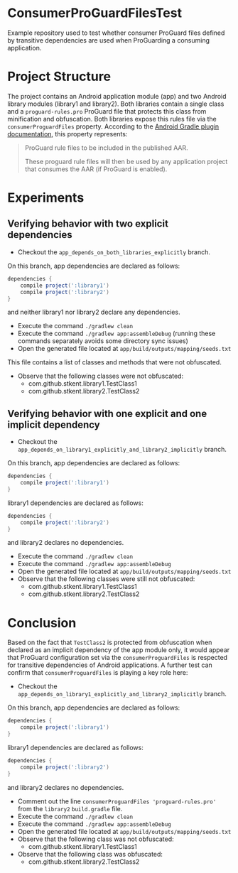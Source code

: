 # ConsumerProGuardFilesTest

Example repository used to test whether consumer ProGuard files defined by transitive dependencies are used when ProGuarding a consuming application.

# Project Structure

The project contains an Android application module (app) and two Android library modules (library1 and library2). Both libraries contain a single class and a `proguard-rules.pro` ProGuard file that protects this class from minification and obfuscation. Both libraries expose this rules file via the `consumerProguardFiles` property. According to the [Android Gradle plugin documentation](http://google.github.io/android-gradle-dsl/current/com.android.build.gradle.internal.dsl.ProductFlavor.html#com.android.build.gradle.internal.dsl.ProductFlavor:consumerProguardFiles), this property represents:

> ProGuard rule files to be included in the published AAR.
> 
> These proguard rule files will then be used by any application project that consumes the AAR (if ProGuard is enabled).

# Experiments

## Verifying behavior with two explicit dependencies

- Checkout the `app_depends_on_both_libraries_explicitly` branch.

On this branch, app dependencies are declared as follows:

```groovy
dependencies {
    compile project(':library1')
    compile project(':library2')
}
```

and neither library1 nor library2 declare any dependencies.

- Execute the command `./gradlew clean`
- Execute the command `./gradlew app:assembleDebug` (running these commands separately avoids some directory sync issues)
- Open the generated file located at `app/build/outputs/mapping/seeds.txt`

This file contains a list of classes and methods that were not obfuscated.

- Observe that the following classes were not obfuscated:
	- com.github.stkent.library1.TestClass1
	- com.github.stkent.library2.TestClass2

## Verifying behavior with one explicit and one implicit dependency

- Checkout the `app_depends_on_library1_explicitly_and_library2_implicitly` branch.

On this branch, app dependencies are declared as follows:

```groovy
dependencies {
    compile project(':library1')
}
```

library1 dependencies are declared as follows:

```groovy
dependencies {
    compile project(':library2')
}
```

and library2 declares no dependencies.

- Execute the command `./gradlew clean`
- Execute the command `./gradlew app:assembleDebug`
- Open the generated file located at `app/build/outputs/mapping/seeds.txt`
- Observe that the following classes were still not obfuscated:
	- com.github.stkent.library1.TestClass1
	- com.github.stkent.library2.TestClass2

# Conclusion

Based on the fact that `TestClass2` is protected from obfuscation when declared as an implicit dependency of the app module only, it would appear that ProGuard configuration set via the `consumerProguardFiles` is respected for transitive dependencies of Android applications. A further test can confirm that `consumerProguardFiles` is playing a key role here:

- Checkout the `app_depends_on_library1_explicitly_and_library2_implicitly` branch.

On this branch, app dependencies are declared as follows:

```groovy
dependencies {
    compile project(':library1')
}
```

library1 dependencies are declared as follows:

```groovy
dependencies {
    compile project(':library2')
}
```

and library2 declares no dependencies.

- Comment out the line `consumerProguardFiles 'proguard-rules.pro'` from the `library2` `build.gradle` file.
- Execute the command `./gradlew clean`
- Execute the command `./gradlew app:assembleDebug`
- Open the generated file located at `app/build/outputs/mapping/seeds.txt`
- Observe that the following class was not obfuscated:
	- com.github.stkent.library1.TestClass1
- Observe that the following class was obfuscated:
	- com.github.stkent.library2.TestClass2
